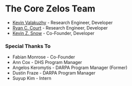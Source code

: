 # The Core Zelos Team

* [Kevin Valakuzhy](//www.linkedin.com/in/kevin-valakuzhy-319a5447/) - Research Engineer, Developer
* [Ryan C. Court](//www.linkedin.com/in/rccourt) - Research Engineer, Developer
* [Kevin Z. Snow](//www.linkedin.com/in/kevinsnow/) - Co-Founder, Developer

### Special Thanks To

* Fabian Monrose - Co-Founder
* Ann Cox - DHS Program Manager
* Angelos Keromytis - DARPA Program Manager (Former)
* Dustin Fraze - DARPA Program Manager
* Suyup Kim - Intern
